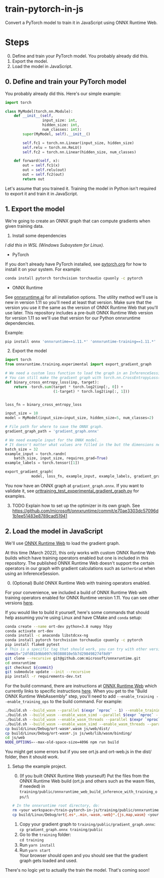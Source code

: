 # train-pytorch-in-js
Convert a PyTorch model to train it in JavaScript using ONNX Runtime Web.

# Steps
0. Define and train your PyTorch model. You probably already did this.
1. Export the model.
2. Load the model in JavaScript.

## 0. Define and train your PyTorch model
You probably already did this.
Here's our simple example:
```python
import torch

class MyModel(torch.nn.Module):
	def __init__(self,
				 input_size: int,
				 hidden_size: int,
				 num_classes: int):
		super(MyModel, self).__init__()

		self.fc1 = torch.nn.Linear(input_size, hidden_size)
		self.relu = torch.nn.ReLU()
		self.fc2 = torch.nn.Linear(hidden_size, num_classes)

	def forward(self, x):
		out = self.fc1(x)
		out = self.relu(out)
		out = self.fc2(out)
		return out
```

Let's assume that you trained it.
Training the model in Python isn't required to export it and train it in JavaScript.

## 1. Export the model
We're going to create an ONNX graph that can compute gradients when given training data.

1. Install some dependencies

*I did this in WSL (Windows Subsystem for Linux).*

* PyTorch

If you don't already have PyTorch installed, see [pytorch.org](https://pytorch.org/get-started/locally/) for how to install it on your system.
For example:
```bash
conda install pytorch torchvision torchaudio cpuonly -c pytorch
```

* ONNX Runtime

See [onnxruntime.ai](https://onnxruntime.ai) for all installation options.
The utility method we'll use is new in version 1.11 so you'll need at least that version.
Make sure that the version you use it the same as the version of ONNX Runtime Web that you'll use later.
This repository includes a pre-built ONNX Runtime Web version for version 1.11 so we'll use that version for our Python onnxruntime dependencies.

Example:
```bash
pip install onnx 'onnxruntime==1.11.*' 'onnxruntime-training==1.11.*'
```

2. Export the model
```python
import torch
from onnxruntime.training.experimental import export_gradient_graph

# We need a custom loss function to load the graph in an InferenceSession in ONNX Runtime Web.
# You can still make the gradient graph with torch.nn.CrossEntropyLoss() and this part will work but you'll get problem later when trying to use the graph in JavaScript.
def binary_cross_entropy_loss(inp, target):
	return -torch.sum(target * torch.log2(inp[:, 0]) +
					  (1-target) * torch.log2(inp[:, 1]))


loss_fn = binary_cross_entropy_loss

input_size = 10
model = MyModel(input_size=input_size, hidden_size=5, num_classes=2)

# File path for where to save the ONNX graph.
gradient_graph_path = 'gradient_graph.onnx'

# We need example input for the ONNX model.
# It doesn't matter what values are filled in the but the dimensions need to be correct.
batch_size = 32
example_input = torch.randn(
	batch_size, input_size, requires_grad=True)
example_labels = torch.tensor([1])

export_gradient_graph(
			model, loss_fn, example_input, example_labels, gradient_graph_path)
```

You now have an ONNX graph at `gradient_graph.onnx`.
If you want to validate it, see [orttraining_test_experimental_gradient_graph.py](https://github.com/microsoft/onnxruntime/blob/master/orttraining/orttraining/test/python/orttraining_test_experimental_gradient_graph.py) for examples.

3. TODO Explain how to set up the optimizer in its own graph.
See https://github.com/microsoft/onnxruntime/commit/e70ae3303dc57096d1b1ee51483e8789cad51941 

## 2. Load the model in JavaScript
We'll use [ONNX Runtime Web](https://github.com/microsoft/onnxruntime/tree/master/js/web) to load the gradient graph.

At this time (March 2022), this only works with custom ONNX Runtine Web builds which have training operators enabled but one is included in this repository.
The published ONNX Runtime Web doesn't support the certain operators in our graph with gradient calculations such as `GatherGrad` when using an InferenceSession.

0. (Optional) Build ONNX Runtime Web with training operators enabled.

For your convenience, we included a build of ONNX Runtime Web with training operators enabled for ONNX Runtime version 1.11.
You can see other versions [here](https://github.com/microsoft/onnxruntime/releases).

If you would like to build it yourself, here's some commands that should help assuming you're using Linux and have CMake and `conda` setup:
```bash
conda create --name ort-dev python=3.8 numpy h5py
conda activate ort-dev
conda install -c anaconda libstdcxx-ng
conda install pytorch torchvision torchaudio cpuonly -c pytorch
pip install flake8 pytest
# This is a specific tag that should work, you can try with other versions but this tutorial will work best if the version matches the onnxruntime and onnxruntime-training versions you installed for Python earlier.
commit="2dfd81b9bb097c90388010e5b7d298498274f8d9"
git clone --recursive git@github.com:microsoft/onnxruntime.git
cd onnxruntime
git checkout ${commit}
git submodule update --init --recursive
pip install -r requirements-dev.txt
```

For the build command, there are instructions at [ONNX Runtime Web](https://github.com/microsoft/onnxruntime/tree/master/js/web) which currently links to specific instructions [here](https://github.com/microsoft/onnxruntime/blob/master/js/README.md#Build-2).
When you get to the "Build ONNX Runtime WebAssembly" step, you'll need to add `--enable_training --enable_training_ops` to the build command.
For example:
```bash
./build.sh --build_wasm --parallel $(expr `nproc` - 1) --enable_training --enable_training_ops --skip_submodule_sync --skip_tests
./build.sh --build_wasm --enable_wasm_simd --parallel $(expr `nproc` - 1) --enable_training --enable_training_ops --skip_submodule_sync --skip_tests
./build.sh --build_wasm --enable_wasm_threads --parallel $(expr `nproc` - 1) --enable_training --enable_training_ops --skip_submodule_sync --skip_tests
./build.sh --build_wasm --enable_wasm_simd --enable_wasm_threads --parallel $(expr `nproc` - 1) --enable_training --enable_training_ops --skip_submodule_sync --skip_tests
cp build/Linux/Debug/ort-wasm*.wasm js/web/dist/
cp build/Linux/Debug/ort-wasm*.js js/web/lib/wasm/binding/
cd js/web
NODE_OPTIONS=--max-old-space-size=4096 npm run build
```

You might get some errors but if you see ort.js and ort-web.js in the dist/ folder, then it should work.

1. Setup the example project.

   0. (If you built ONNX Runtime Web yourseulf) Put the files from the ONNX Runtime Web build (ort.js and others such as the wasm files, if needed) in `training/public/onnxruntime_web_build_inference_with_training_ops/`:\
   ```bash
   # In the onnxruntime root directory, do:
   rm <your workspace>/train-pytorch-in-js/training/public/onnxruntime_web_build_inference_with_training_ops/*.{js,wasm}
   cp build/Linux/Debug/ort{.es*,.min,-wasm,-web}*.{js,map,wasm} <your workspace>/train-pytorch-in-js/training/public/onnxruntime_web_build_inference_with_training_ops
   ```
   1. Copy your gradient graph to `training/public/gradient_graph.onnx`:\
   `cp gradient_graph.onnx training/public`
   2. Go to the `training` folder:\
   `cd training`
   3. Run `yarn install`
   4. Run `yarn start`\
   Your browser should open and you should see that the gradient graph gets loaded and used.

There's no logic yet to actually the train the model.
That's coming soon!
